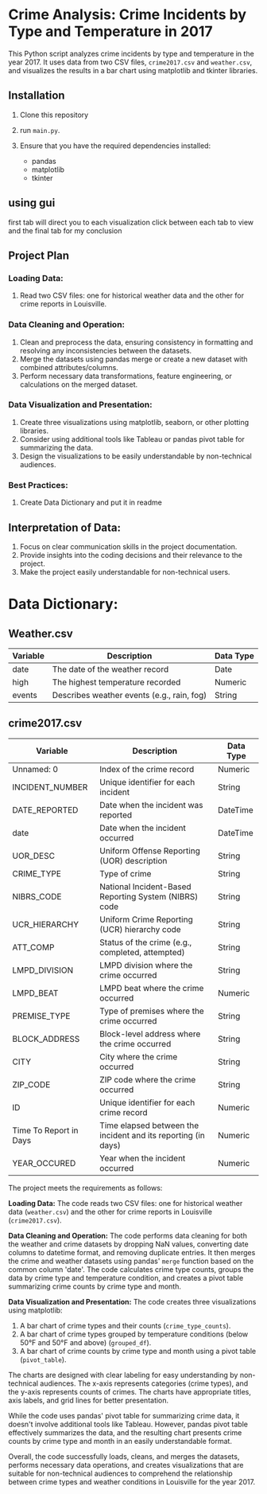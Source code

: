 
# Crime Analysis: Crime Incidents by Type and Temperature in 2017

This Python script analyzes crime incidents by type and temperature in the year 2017. It uses data from two CSV files, `crime2017.csv` and `weather.csv`, and visualizes the results in a bar chart using matplotlib and tkinter libraries.

## Installation

1. Clone this repository 
2. run `main.py`.

3. Ensure that you have the required dependencies installed:
   - pandas
   - matplotlib
   - tkinter

  ## using gui
  first tab will direct you to each visualization
  click between each tab to view and the final tab for my conclusion

## Project Plan

### Loading Data:
1. Read two CSV files: one for historical weather data and the other for crime reports in Louisville.

### Data Cleaning and Operation:
1. Clean and preprocess the data, ensuring consistency in formatting and resolving any inconsistencies between the datasets.
2. Merge the datasets using pandas merge or create a new dataset with combined attributes/columns.
3. Perform necessary data transformations, feature engineering, or calculations on the merged dataset.

### Data Visualization and Presentation:
1. Create three visualizations using matplotlib, seaborn, or other plotting libraries.
2. Consider using additional tools like Tableau or pandas pivot table for summarizing the data.
3. Design the visualizations to be easily understandable by non-technical audiences.

### Best Practices:
1. Create Data Dictionary and put it in readme

## Interpretation of Data:
1. Focus on clear communication skills in the project documentation.
2. Provide insights into the coding decisions and their relevance to the project.
3. Make the project easily understandable for non-technical users.

# Data Dictionary:
## Weather.csv
| Variable | Description                               | Data Type |
|----------|-------------------------------------------|-----------|
| date     | The date of the weather record             | Date      |
| high     | The highest temperature recorded           | Numeric   |
| events   | Describes weather events (e.g., rain, fog)  | String    |

## crime2017.csv
| Variable        | Description                                              | Data Type |
|-----------------|----------------------------------------------------------|-----------|
| Unnamed: 0      | Index of the crime record                                | Numeric   |
| INCIDENT_NUMBER | Unique identifier for each incident                       | String    |
| DATE_REPORTED   | Date when the incident was reported                       | DateTime  |
| date            | Date when the incident occurred                          | DateTime  |
| UOR_DESC        | Uniform Offense Reporting (UOR) description              | String    |
| CRIME_TYPE      | Type of crime                                            | String    |
| NIBRS_CODE      | National Incident-Based Reporting System (NIBRS) code     | String    |
| UCR_HIERARCHY   | Uniform Crime Reporting (UCR) hierarchy code             | String    |
| ATT_COMP        | Status of the crime (e.g., completed, attempted)          | String    |
| LMPD_DIVISION   | LMPD division where the crime occurred                   | String    |
| LMPD_BEAT       | LMPD beat where the crime occurred                       | Numeric   |
| PREMISE_TYPE    | Type of premises where the crime occurred                | String    |
| BLOCK_ADDRESS   | Block-level address where the crime occurred             | String    |
| CITY            | City where the crime occurred                            | String    |
| ZIP_CODE        | ZIP code where the crime occurred                        | String    |
| ID              | Unique identifier for each crime record                   | Numeric   |
| Time To Report in Days | Time elapsed between the incident and its reporting (in days) | Numeric   |
| YEAR_OCCURED    | Year when the incident occurred                          | Numeric   |


The project meets the requirements as follows:

**Loading Data:**
The code reads two CSV files: one for historical weather data (`weather.csv`) and the other for crime reports in Louisville (`crime2017.csv`).

**Data Cleaning and Operation:**
The code performs data cleaning for both the weather and crime datasets by dropping NaN values, converting date columns to datetime format, and removing duplicate entries.
It then merges the crime and weather datasets using pandas' `merge` function based on the common column 'date'.
The code calculates crime type counts, groups the data by crime type and temperature condition, and creates a pivot table summarizing crime counts by crime type and month.

**Data Visualization and Presentation:**
The code creates three visualizations using matplotlib:

1. A bar chart of crime types and their counts (`crime_type_counts`).
2. A bar chart of crime types grouped by temperature conditions (below 50°F and 50°F and above) (`grouped_df`).
3. A bar chart of crime counts by crime type and month using a pivot table (`pivot_table`).

The charts are designed with clear labeling for easy understanding by non-technical audiences. The x-axis represents categories (crime types), and the y-axis represents counts of crimes. The charts have appropriate titles, axis labels, and grid lines for better presentation.

While the code uses pandas' pivot table for summarizing crime data, it doesn't involve additional tools like Tableau. However, pandas pivot table effectively summarizes the data, and the resulting chart presents crime counts by crime type and month in an easily understandable format.

Overall, the code successfully loads, cleans, and merges the datasets, performs necessary data operations, and creates visualizations that are suitable for non-technical audiences to comprehend the relationship between crime types and weather conditions in Louisville for the year 2017.

